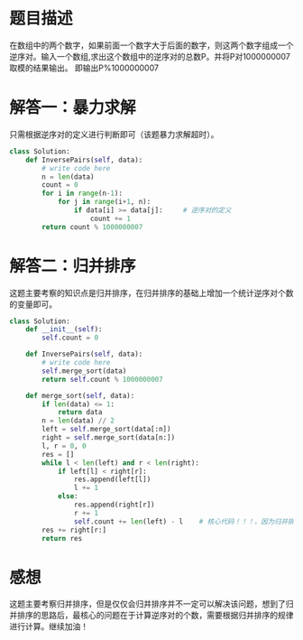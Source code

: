 # 题目描述

在数组中的两个数字，如果前面一个数字大于后面的数字，则这两个数字组成一个逆序对。输入一个数组,求出这个数组中的逆序对的总数P。并将P对1000000007取模的结果输出。 即输出P%1000000007

# 解答一：暴力求解

只需根据逆序对的定义进行判断即可（该题暴力求解超时）。

```python
class Solution:
    def InversePairs(self, data):
        # write code here
        n = len(data)
        count = 0
        for i in range(n-1):
            for j in range(i+1, n):
                if data[i] >= data[j]:     # 逆序对的定义
                    count += 1
        return count % 1000000007
```

# 解答二：归并排序

这题主要考察的知识点是归并排序，在归并排序的基础上增加一个统计逆序对个数的变量即可。

```python
class Solution:
    def __init__(self):
        self.count = 0

    def InversePairs(self, data):
        # write code here
        self.merge_sort(data)
        return self.count % 1000000007

    def merge_sort(self, data):
        if len(data) <= 1:
            return data
        n = len(data) // 2
        left = self.merge_sort(data[:n])
        right = self.merge_sort(data[n:])
        l, r = 0, 0
        res = []
        while l < len(left) and r < len(right):
            if left[l] < right[r]:
                res.append(left[l])
                l += 1
            else:
                res.append(right[r])
                r += 1
                self.count += len(left) - l    # 核心代码！！！，因为归并排序时，左右两边都是有序的，只要在顺序遍历时出现left[l]大于right[r]的情况，那么left[l]后面的所有数都是大于right[r]的        res += left[l:]
        res += right[r:]
        return res
```

# 感想

这题主要考察归并排序，但是仅仅会归并排序并不一定可以解决该问题，想到了归并排序的思路后，最核心的问题在于计算逆序对的个数，需要根据归并排序的规律进行计算。继续加油！
